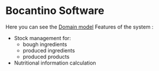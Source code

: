 # Bocantino Software

Here you can see the [Domain model](https://drive.google.com/file/d/1lwSNumP7MRxCC2nTSc_eueGmCpDp2uLi/view?usp=sharing)
Features of the system :

- Stock management for:
  - bough ingredients
  - produced ingredients
  - produced products
- Nutritional information calculation
